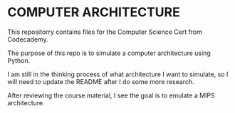 COMPUTER ARCHITECTURE
=====================
This repositorry contains files for the Computer Science Cert from Codecademy.

The purpose of this repo is to simulate a computer architecture using Python.

I am still in the thinking process of what architecture I want to simulate,
so I will need to update the README after I do some more research.

After reviewing the course material, I see the goal is to emulate a MIPS architecture.
